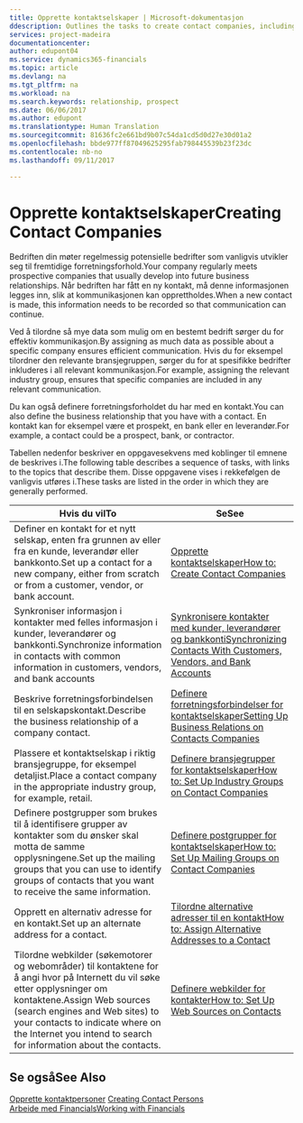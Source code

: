 ```yaml
---
title: Opprette kontaktselskaper | Microsoft-dokumentasjon
ddescription: Outlines the tasks to create contact companies, including assigning relevant data about prospects and defining the business relationships you have with companies.
services: project-madeira
documentationcenter: 
author: edupont04
ms.service: dynamics365-financials
ms.topic: article
ms.devlang: na
ms.tgt_pltfrm: na
ms.workload: na
ms.search.keywords: relationship, prospect
ms.date: 06/06/2017
ms.author: edupont
ms.translationtype: Human Translation
ms.sourcegitcommit: 81636fc2e661bd9b07c54da1cd5d0d27e30d01a2
ms.openlocfilehash: bbde977ff87049625295fab798445539b23f23dc
ms.contentlocale: nb-no
ms.lasthandoff: 09/11/2017

---
```

# <a name="creating-contact-companies"></a><span data-ttu-id="1d793-102">Opprette kontaktselskaper</span><span class="sxs-lookup"><span data-stu-id="1d793-102">Creating Contact Companies</span></span>
<span data-ttu-id="1d793-103">Bedriften din møter regelmessig potensielle bedrifter som vanligvis utvikler seg til fremtidige forretningsforhold.</span><span class="sxs-lookup"><span data-stu-id="1d793-103">Your company regularly meets prospective companies that usually develop into future business relationships.</span></span> <span data-ttu-id="1d793-104">Når bedriften har fått en ny kontakt, må denne informasjonen legges inn, slik at kommunikasjonen kan opprettholdes.</span><span class="sxs-lookup"><span data-stu-id="1d793-104">When a new contact is made, this information needs to be recorded so that communication can continue.</span></span>

<span data-ttu-id="1d793-105">Ved å tilordne så mye data som mulig om en bestemt bedrift sørger du for effektiv kommunikasjon.</span><span class="sxs-lookup"><span data-stu-id="1d793-105">By assigning as much data as possible about a specific company ensures efficient communication.</span></span> <span data-ttu-id="1d793-106">Hvis du for eksempel tilordner den relevante bransjegruppen, sørger du for at spesifikke bedrifter inkluderes i all relevant kommunikasjon.</span><span class="sxs-lookup"><span data-stu-id="1d793-106">For example, assigning the relevant industry group, ensures that specific companies are included in any relevant communication.</span></span>

<span data-ttu-id="1d793-107">Du kan også definere forretningsforholdet du har med en kontakt.</span><span class="sxs-lookup"><span data-stu-id="1d793-107">You can also define the business relationship that you have with a contact.</span></span> <span data-ttu-id="1d793-108">En kontakt kan for eksempel være et prospekt, en bank eller en leverandør.</span><span class="sxs-lookup"><span data-stu-id="1d793-108">For example, a contact could be a prospect, bank, or contractor.</span></span>

<span data-ttu-id="1d793-109">Tabellen nedenfor beskriver en oppgavesekvens med koblinger til emnene de beskrives i.</span><span class="sxs-lookup"><span data-stu-id="1d793-109">The following table describes a sequence of tasks, with links to the topics that describe them.</span></span> <span data-ttu-id="1d793-110">Disse oppgavene vises i rekkefølgen de vanligvis utføres i.</span><span class="sxs-lookup"><span data-stu-id="1d793-110">These tasks are listed in the order in which they are generally performed.</span></span>

| <span data-ttu-id="1d793-111">Hvis du vil</span><span class="sxs-lookup"><span data-stu-id="1d793-111">To</span></span> | <span data-ttu-id="1d793-112">Se</span><span class="sxs-lookup"><span data-stu-id="1d793-112">See</span></span> |
| --- | --- |
| <span data-ttu-id="1d793-113">Definer en kontakt for et nytt selskap, enten fra grunnen av eller fra en kunde, leverandør eller bankkonto.</span><span class="sxs-lookup"><span data-stu-id="1d793-113">Set up a contact for a new company, either from scratch or from a customer, vendor, or bank account.</span></span> |[<span data-ttu-id="1d793-114">Opprette kontaktselskaper</span><span class="sxs-lookup"><span data-stu-id="1d793-114">How to: Create Contact Companies</span></span>](marketing-how-create-contact-companies.md) |
| <span data-ttu-id="1d793-115">Synkroniser informasjon i kontakter med felles informasjon i kunder, leverandører og bankkonti.</span><span class="sxs-lookup"><span data-stu-id="1d793-115">Synchronize information in contacts with common information in customers, vendors, and bank accounts</span></span> |[<span data-ttu-id="1d793-116">Synkronisere kontakter med kunder, leverandører og bankkonti</span><span class="sxs-lookup"><span data-stu-id="1d793-116">Synchronizing Contacts With Customers, Vendors, and Bank Accounts</span></span>](marketing-synchronize-contacts-customers-vendors-bank-accounts.md) |
| <span data-ttu-id="1d793-117">Beskrive forretningsforbindelsen til en selskapskontakt.</span><span class="sxs-lookup"><span data-stu-id="1d793-117">Describe the business relationship of a company contact.</span></span> |[<span data-ttu-id="1d793-118">Definere forretningsforbindelser for kontaktselskaper</span><span class="sxs-lookup"><span data-stu-id="1d793-118">Setting Up Business Relations on Contacts Companies</span></span>](marketing-business-relations.md) |
| <span data-ttu-id="1d793-119">Plassere et kontaktselskap i riktig bransjegruppe, for eksempel detaljist.</span><span class="sxs-lookup"><span data-stu-id="1d793-119">Place a contact company in the appropriate industry group, for example, retail.</span></span> |[<span data-ttu-id="1d793-120">Definere bransjegrupper for kontaktselskaper</span><span class="sxs-lookup"><span data-stu-id="1d793-120">How to: Set Up Industry Groups on Contact Companies</span></span>](marketing-industry-groups.md) |
| <span data-ttu-id="1d793-121">Definere postgrupper som brukes til å identifisere grupper av kontakter som du ønsker skal motta de samme opplysningene.</span><span class="sxs-lookup"><span data-stu-id="1d793-121">Set up the mailing groups that you can use to identify groups of contacts that you want to receive the same information.</span></span> |[<span data-ttu-id="1d793-122">Definere postgrupper for kontaktselskaper</span><span class="sxs-lookup"><span data-stu-id="1d793-122">How to: Set Up Mailing Groups on Contact Companies</span></span>](marketing-mailing-groups.md) |
| <span data-ttu-id="1d793-123">Opprett en alternativ adresse for en kontakt.</span><span class="sxs-lookup"><span data-stu-id="1d793-123">Set up an alternate address for a contact.</span></span> |[<span data-ttu-id="1d793-124">Tilordne alternative adresser til en kontakt</span><span class="sxs-lookup"><span data-stu-id="1d793-124">How to: Assign Alternative Addresses to a Contact</span></span>](marketing-how-assign-alternate-address.md) |
| <span data-ttu-id="1d793-125">Tilordne webkilder (søkemotorer og webområder) til kontaktene for å angi hvor på Internett du vil søke etter opplysninger om kontaktene.</span><span class="sxs-lookup"><span data-stu-id="1d793-125">Assign Web sources (search engines and Web sites) to your contacts to indicate where on the Internet you intend to search for information about the contacts.</span></span> |[<span data-ttu-id="1d793-126">Definere webkilder for kontakter</span><span class="sxs-lookup"><span data-stu-id="1d793-126">How to: Set Up Web Sources on Contacts</span></span>](marketing-web-sources.md) |

## <a name="see-also"></a><span data-ttu-id="1d793-127">Se også</span><span class="sxs-lookup"><span data-stu-id="1d793-127">See Also</span></span>
<span data-ttu-id="1d793-128">[Opprette kontaktpersoner](marketing-create-contact-persons.md) </span><span class="sxs-lookup"><span data-stu-id="1d793-128">[Creating Contact Persons](marketing-create-contact-persons.md) </span></span>  
[<span data-ttu-id="1d793-129">Arbeide med Financials</span><span class="sxs-lookup"><span data-stu-id="1d793-129">Working with Financials</span></span>](ui-work-product.md)

